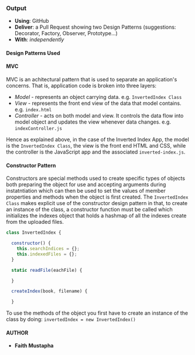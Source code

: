 ### Output
- **Using**: GitHub
- **Deliver**: a Pull Request showing two Design Patterns (suggestions: Decorator, Factory, Observer, Prototype...)
- **With**: *independently*

#### Design Patterns Used

#### MVC
MVC is an achitectural pattern that is used to separate an application's concerns. That is, application code is broken into three layers:
- *Model* - represents an object carrying data. e.g. `InvertedIndex Class`
- *View* - represents the front end view of the data that model contains. e.g. `index.html`
- *Controller* - acts on both model and view. It controls the data flow into model object and updates the view whenever data changes. e.g. `indexController.js`

Hence as explained above, in the case of the Inverted Index App, the model is the `InvertedIndex Class`, the view is the front end HTML and CSS, while the controller is the JavaScript app and the associated `inverted-index.js`.

#### Constructor Pattern
Constructors are special methods used to create specific types of objects both preparing the object for use and accepting arguments during instatntiation which can then be used to set the values of member properties and methods when the object is first created.
The `InvertedIndex Class` makes explicit use of the constructor design pattern in that, to create an instance of the class, a constructor function must be called which initializes the indexes object that holds a hashmap of all the indexes create from the uploaded files.

```javascript
class InvertedIndex {

  constructor() {
    this.searchIndices = {};
    this.indexedFiles = {};
  }

  static readFile(eachFile) {

  }

  createIndex(book, filename) {

  }

```
To use the methods of the object you first have to create an instance of the class by doing: 
`invertedIndex = new InvertedIndex()`

#### AUTHOR
- **Faith Mustapha**